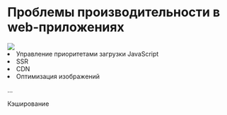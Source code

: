 <h1> Проблемы производительности в <span v-mark.red>web-приложениях</span> </h1>

<div class="flex items-center w-full justify-beetwen gap-8">
<img v-click src="/help.jpeg" class="rounded-md w-96 absolute right-10 top-40"/>
<div class="flex flex-col gap-4">
<v-clicks>
  <li>Управление приоритетами загрузки JavaScript</li>
  <li>SSR</li>
  <li>CDN</li>
  <li>Оптимизация изображений</li>

...

</v-clicks>

<span v-click v-mark.orange>Кэширование</span>

</div>
</div>
